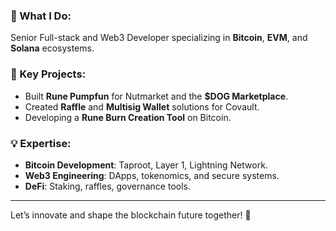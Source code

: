 ### 🔨 What I Do:
Senior Full-stack and Web3 Developer specializing in **Bitcoin**, **EVM**, and **Solana** ecosystems.

### 🌟 Key Projects:
- Built **Rune Pumpfun** for Nutmarket and the **$DOG Marketplace**.
- Created **Raffle** and **Multisig Wallet** solutions for Covault.
- Developing a **Rune Burn Creation Tool** on Bitcoin.

### 💡 Expertise:
- **Bitcoin Development**: Taproot, Layer 1, Lightning Network.
- **Web3 Engineering**: DApps, tokenomics, and secure systems.
- **DeFi**: Staking, raffles, governance tools.

---

Let’s innovate and shape the blockchain future together! 🚀
